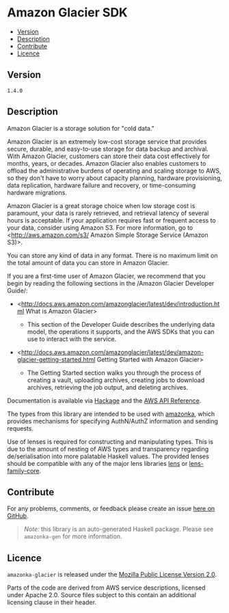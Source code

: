 # Amazon Glacier SDK

* [Version](#version)
* [Description](#description)
* [Contribute](#contribute)
* [Licence](#licence)


## Version

`1.4.0`


## Description

Amazon Glacier is a storage solution for \"cold data.\"

Amazon Glacier is an extremely low-cost storage service that provides
secure, durable, and easy-to-use storage for data backup and archival.
With Amazon Glacier, customers can store their data cost effectively for
months, years, or decades. Amazon Glacier also enables customers to
offload the administrative burdens of operating and scaling storage to
AWS, so they don\'t have to worry about capacity planning, hardware
provisioning, data replication, hardware failure and recovery, or
time-consuming hardware migrations.

Amazon Glacier is a great storage choice when low storage cost is
paramount, your data is rarely retrieved, and retrieval latency of
several hours is acceptable. If your application requires fast or
frequent access to your data, consider using Amazon S3. For more
information, go to
<http://aws.amazon.com/s3/ Amazon Simple Storage Service (Amazon S3)>.

You can store any kind of data in any format. There is no maximum limit
on the total amount of data you can store in Amazon Glacier.

If you are a first-time user of Amazon Glacier, we recommend that you
begin by reading the following sections in the /Amazon Glacier Developer
Guide/:

-   <http://docs.aws.amazon.com/amazonglacier/latest/dev/introduction.html What is Amazon Glacier>
    - This section of the Developer Guide describes the underlying data
    model, the operations it supports, and the AWS SDKs that you can use
    to interact with the service.

-   <http://docs.aws.amazon.com/amazonglacier/latest/dev/amazon-glacier-getting-started.html Getting Started with Amazon Glacier>
    - The Getting Started section walks you through the process of
    creating a vault, uploading archives, creating jobs to download
    archives, retrieving the job output, and deleting archives.

Documentation is available via [Hackage](http://hackage.haskell.org/package/amazonka-glacier)
and the [AWS API Reference](https://aws.amazon.com/documentation/).

The types from this library are intended to be used with [amazonka](http://hackage.haskell.org/package/amazonka),
which provides mechanisms for specifying AuthN/AuthZ information and sending requests.

Use of lenses is required for constructing and manipulating types.
This is due to the amount of nesting of AWS types and transparency regarding
de/serialisation into more palatable Haskell values.
The provided lenses should be compatible with any of the major lens libraries
[lens](http://hackage.haskell.org/package/lens) or [lens-family-core](http://hackage.haskell.org/package/lens-family-core).

## Contribute

For any problems, comments, or feedback please create an issue [here on GitHub](https://github.com/brendanhay/amazonka/issues).

> _Note:_ this library is an auto-generated Haskell package. Please see `amazonka-gen` for more information.


## Licence

`amazonka-glacier` is released under the [Mozilla Public License Version 2.0](http://www.mozilla.org/MPL/).

Parts of the code are derived from AWS service descriptions, licensed under Apache 2.0.
Source files subject to this contain an additional licensing clause in their header.
